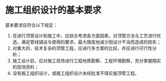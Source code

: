 # 施工组织设计的基本要求

基本要求应符合以下规定：

1. 在进行顶管设计和施工中，应综合考虑各方面因素，对顶管方法与工艺进行优选，满足管线铺设与使用的要求，最大限度地减少因设计不当而造成的损失；
2. 对重大的、技术复杂的顶管工程，应进行多方案的比较，并应进行可行性分析；
3. 施工设计前，应对施工现场进行工程地质勘察、工程环境勘察，充分掌握翔实的现场资料；
4. 没有施工组织设计，或施工组织设计未经批准不得实施顶管工程。
